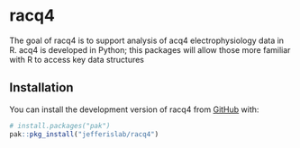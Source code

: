 
# racq4

<!-- badges: start -->
<!-- badges: end -->

The goal of racq4 is to support analysis of acq4 electrophysiology data in R.
acq4 is developed in Python; this packages will allow those more familiar with R
to access key data structures

## Installation

You can install the development version of racq4 from [GitHub](https://github.com/) with:

``` r
# install.packages("pak")
pak::pkg_install("jefferislab/racq4")
```
